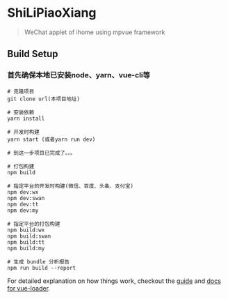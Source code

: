 <!--
 * @Description: 
 * @Author: 
 * @Date: 2019-10-05 16:07:28
 * @LastEditTime: 2019-10-05 22:49:08
 * @LastEditors: Lin Changkun
 -->
# ShiLiPiaoXiang

> WeChat applet of ihome using mpvue framework

## Build Setup

### 首先确保本地已安装node、yarn、vue-cli等

```bush
# 克隆项目
git clone url(本项目地址)

# 安装依赖
yarn install

# 开发时构建
yarn start (或者yarn run dev)

# 到这一步项目已完成了。。。

# 打包构建
npm build

# 指定平台的开发时构建(微信、百度、头条、支付宝)
npm dev:wx
npm dev:swan
npm dev:tt
npm dev:my

# 指定平台的打包构建
npm build:wx
npm build:swan
npm build:tt
npm build:my

# 生成 bundle 分析报告
npm run build --report
```

For detailed explanation on how things work, checkout the [guide](http://vuejs-templates.github.io/webpack/) and [docs for vue-loader](http://vuejs.github.io/vue-loader).
